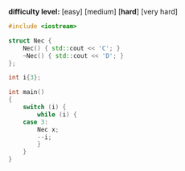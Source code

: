 **difficulty level:** [easy] [medium] [**hard**] [very hard]

```cpp
#include <iostream>

struct Nec {
	Nec() { std::cout << 'C'; }
	~Nec() { std::cout << 'D'; }
};

int i{3};

int main()
{
	switch (i) {
		while (i) {
	case 3:
		Nec x;
		--i;
		}
	}
}
```

